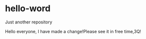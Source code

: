 # hello-word
Just another repository

Hello everyone, I have made a change!Please see it in free time,3Q!
